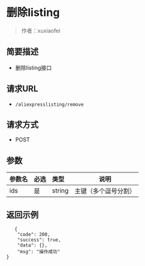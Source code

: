 # 删除listing

> 作者：xuxiaofei

## 简要描述

- 删除listing接口

## 请求URL
- ` /aliexpresslisting/remove `
  
## 请求方式
- POST 

## 参数

|参数名|必选|类型|说明|
|:----    |:---|:----- |-----   |
|ids |是  |string |主键（多个逗号分割）   |

## 返回示例 

``` 
   {
    "code": 200,
    "success": true,
    "data": {},
    "msg": "操作成功"
}
```